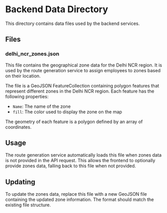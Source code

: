 # Backend Data Directory

This directory contains data files used by the backend services.

## Files

### delhi_ncr_zones.json

This file contains the geographical zone data for the Delhi NCR region. It is used by the route generation service to assign employees to zones based on their location.

The file is a GeoJSON FeatureCollection containing polygon features that represent different zones in the Delhi NCR region. Each feature has the following properties:

- `Name`: The name of the zone
- `fill`: The color used to display the zone on the map

The geometry of each feature is a polygon defined by an array of coordinates.

## Usage

The route generation service automatically loads this file when zones data is not provided in the API request. This allows the frontend to optionally provide zones data, falling back to this file when not provided.

## Updating

To update the zones data, replace this file with a new GeoJSON file containing the updated zone information. The format should match the existing file structure.